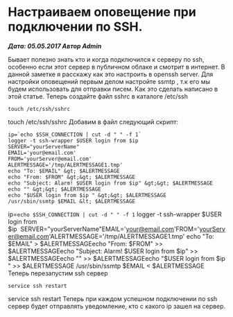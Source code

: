 # Настраиваем оповещение при подключении по SSH.                	  
***Дата: 05.05.2017 Автор Admin***

Бывает полезно знать кто и когда подключился к серверу по ssh, особенно если этот сервер в публичном облаке и смотрит в интернет.
В данной заметке я расскажу как это настроить в openssh server.
Для настройки оповещений первым делом настройте ssmtp , т.к его мы будем использовать для отправки писем. Как это сделать написано в этой статье.
Теперь создайте файл sshrc в каталоге /etc/ssh
```
touch /etc/ssh/sshrc
```
touch /etc/ssh/sshrc
Добавим в файл следующий скрипт:
```
ip=`echo $SSH_CONNECTION | cut -d " " -f 1`
logger -t ssh-wrapper $USER login from $ip
SERVER="yourServerName"
EMAIL='your@email.com'
FROM='yourServer@email.com'
ALERTMESSAGE='/tmp/ALERTMESSAGE1.tmp'
echo "To: $EMAIL" &gt; $ALERTMESSAGE
echo "From: $FROM" &gt;&gt; $ALERTMESSAGE
echo "Subject: Alarm! $USER login from $ip" &gt;&gt; $ALERTMESSAGE
echo "" &gt;&gt; $ALERTMESSAGE
echo "$USER login from $ip " &gt;&gt; $ALERTMESSAGE
/usr/sbin/ssmtp $EMAIL &lt; $ALERTMESSAGE
```
ip=`echo $SSH_CONNECTION | cut -d " " -f 1`&nbsp;logger -t ssh-wrapper $USER login from $ip&nbsp;&nbsp;SERVER="yourServerName"EMAIL='your@email.com'FROM='yourServer@email.com'ALERTMESSAGE='/tmp/ALERTMESSAGE1.tmp'&nbsp;echo "To: $EMAIL" &gt; $ALERTMESSAGEecho "From: $FROM" &gt;&gt; $ALERTMESSAGEecho "Subject: Alarm! $USER login from $ip" &gt;&gt; $ALERTMESSAGEecho "" &gt;&gt; $ALERTMESSAGEecho "$USER login from $ip " &gt;&gt; $ALERTMESSAGE&nbsp;/usr/sbin/ssmtp $EMAIL &lt; $ALERTMESSAGE
Теперь перезапустим ssh сервер
```
service ssh restart
```
service ssh restart
Теперь при каждом успешном подключении по ssh сервер будет отправлять уведомление, кто с какого ip зашел на сервер.
&nbsp;
